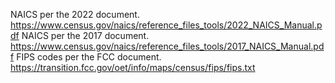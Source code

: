 NAICS per the 2022 document. https://www.census.gov/naics/reference_files_tools/2022_NAICS_Manual.pdf
NAICS per the 2017 document. https://www.census.gov/naics/reference_files_tools/2017_NAICS_Manual.pdf
FIPS codes per the FCC document. https://transition.fcc.gov/oet/info/maps/census/fips/fips.txt